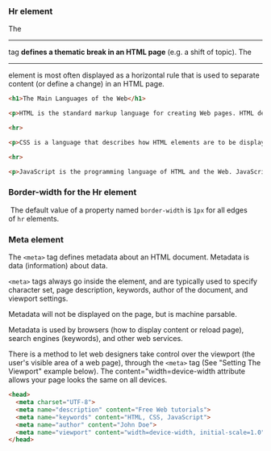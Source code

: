 ### Hr element

The <hr> tag **defines a thematic break in an HTML page** (e.g. a shift of topic). The <hr> element is most often displayed as a horizontal rule that is used to separate content (or define a change) in an HTML page.

```html
<h1>The Main Languages of the Web</h1>

<p>HTML is the standard markup language for creating Web pages. HTML describes the structure of a Web page, and consists of a series of elements. HTML elements tell the browser how to display the content.</p>

<hr>

<p>CSS is a language that describes how HTML elements are to be displayed on screen, paper, or in other media. CSS saves a lot of work, because it can control the layout of multiple web pages all at once.</p>

<hr>

<p>JavaScript is the programming language of HTML and the Web. JavaScript can change HTML content and attribute values. JavaScript can change CSS. JavaScript can hide and show HTML elements, and more.</p>
```

### Border-width for the Hr element

 The default value of a property named `border-width` is `1px` for all edges of `hr` elements.

### Meta element

The `<meta>` tag defines metadata about an HTML document. Metadata is data (information) about data.

`<meta>` tags always go inside the <head> element, and are typically used to specify character set, page description, keywords, author of the document, and viewport settings.

Metadata will not be displayed on the page, but is machine parsable.

Metadata is used by browsers (how to display content or reload page), search engines (keywords), and other web services.

There is a method to let web designers take control over the viewport (the user's visible area of a web page), through the `<meta>` tag (See "Setting The Viewport" example below). The content="width=device-width attribute allows your page looks the same on all devices.

```html
<head>
  <meta charset="UTF-8">
  <meta name="description" content="Free Web tutorials">
  <meta name="keywords" content="HTML, CSS, JavaScript">
  <meta name="author" content="John Doe">
  <meta name="viewport" content="width=device-width, initial-scale=1.0">
</head>
```

